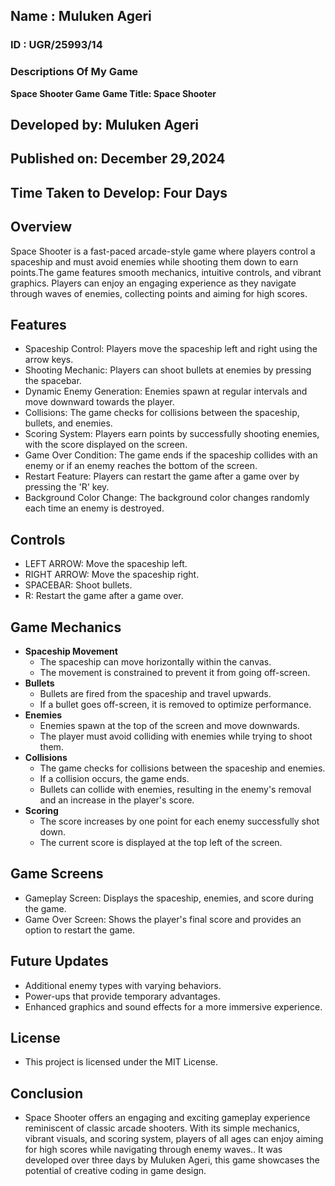 ## Name : Muluken Ageri
### ID : UGR/25993/14
### Descriptions Of My Game
   **Space Shooter Game**
   **Game Title: Space Shooter**

 ## Developed by: Muluken Ageri
 ## Published on: December 29,2024
 ## Time Taken to Develop: Four Days

## Overview

Space Shooter is a fast-paced arcade-style game where players control a spaceship and must avoid enemies while shooting them down to earn points.The game features smooth mechanics, intuitive controls, and vibrant graphics. Players can enjoy an engaging experience as they navigate through waves of enemies, collecting points and aiming for high scores.

## Features

 - Spaceship Control: Players move the spaceship left and right using the arrow keys.
 - Shooting Mechanic: Players can shoot bullets at enemies by pressing the spacebar.
- Dynamic Enemy Generation: Enemies spawn at regular intervals and move downward towards the player.
- Collisions: The game checks for collisions between the spaceship, bullets, and enemies.
- Scoring System: Players earn points by successfully shooting enemies, with the score displayed on the screen.
- Game Over Condition: The game ends if the spaceship collides with an enemy or if an enemy reaches the bottom of the screen.
- Restart Feature: Players can restart the game after a game over by pressing the 'R' key.
- Background Color Change: The background color changes randomly each time an enemy is destroyed.
  
## Controls

- LEFT ARROW: Move the spaceship left.
- RIGHT ARROW: Move the spaceship right.
- SPACEBAR: Shoot bullets.
- R: Restart the game after a game over.
  
## Game Mechanics

  - **Spaceship Movement**
     - The spaceship can move horizontally within the canvas.
     - The movement is constrained to prevent it from going off-screen.
  - **Bullets**
     - Bullets are fired from the spaceship and travel upwards.
     - If a bullet goes off-screen, it is removed to optimize performance.
  - **Enemies**
     - Enemies spawn at the top of the screen and move downwards.
     - The player must avoid colliding with enemies while trying to shoot them.
  - **Collisions**
     - The game checks for collisions between the spaceship and enemies.
     - If a collision occurs, the game ends.
     - Bullets can collide with enemies, resulting in the enemy's removal and an increase in the player's score.
  - **Scoring**
     - The score increases by one point for each enemy successfully shot down.
     - The current score is displayed at the top left of the screen.

## Game Screens

- Gameplay Screen: Displays the spaceship, enemies, and score during the game.
- Game Over Screen: Shows the player's final score and provides an option to restart the game.
  
## Future Updates
- Additional enemy types with varying behaviors.
- Power-ups that provide temporary advantages.
- Enhanced graphics and sound effects for a more immersive experience.
  
## License

- This project is licensed under the MIT License.

## Conclusion

- Space Shooter offers an engaging and exciting gameplay experience reminiscent of classic arcade shooters. With its simple mechanics, vibrant visuals, and scoring system, players of all ages can enjoy aiming for high scores while navigating through enemy waves.. It was developed over three days by Muluken Ageri, this game showcases the potential of creative coding in game design.